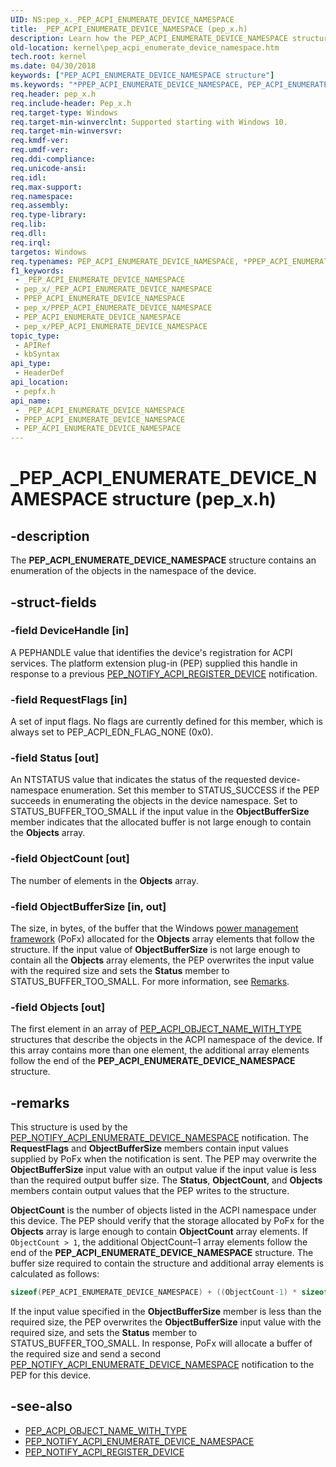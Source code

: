 ```yaml
---
UID: NS:pep_x._PEP_ACPI_ENUMERATE_DEVICE_NAMESPACE
title: _PEP_ACPI_ENUMERATE_DEVICE_NAMESPACE (pep_x.h)
description: Learn how the PEP_ACPI_ENUMERATE_DEVICE_NAMESPACE structure contains an enumeration of the objects in the namespace of the device.
old-location: kernel\pep_acpi_enumerate_device_namespace.htm
tech.root: kernel
ms.date: 04/30/2018
keywords: ["PEP_ACPI_ENUMERATE_DEVICE_NAMESPACE structure"]
ms.keywords: "*PPEP_ACPI_ENUMERATE_DEVICE_NAMESPACE, PEP_ACPI_ENUMERATE_DEVICE_NAMESPACE, PEP_ACPI_ENUMERATE_DEVICE_NAMESPACE structure [Kernel-Mode Driver Architecture], PPEP_ACPI_ENUMERATE_DEVICE_NAMESPACE, PPEP_ACPI_ENUMERATE_DEVICE_NAMESPACE structure pointer [Kernel-Mode Driver Architecture], _PEP_ACPI_ENUMERATE_DEVICE_NAMESPACE, kernel.pep_acpi_enumerate_device_namespace, pepfx/PEP_ACPI_ENUMERATE_DEVICE_NAMESPACE, pepfx/PPEP_ACPI_ENUMERATE_DEVICE_NAMESPACE"
req.header: pep_x.h
req.include-header: Pep_x.h
req.target-type: Windows
req.target-min-winverclnt: Supported starting with Windows 10.
req.target-min-winversvr: 
req.kmdf-ver: 
req.umdf-ver: 
req.ddi-compliance: 
req.unicode-ansi: 
req.idl: 
req.max-support: 
req.namespace: 
req.assembly: 
req.type-library: 
req.lib: 
req.dll: 
req.irql: 
targetos: Windows
req.typenames: PEP_ACPI_ENUMERATE_DEVICE_NAMESPACE, *PPEP_ACPI_ENUMERATE_DEVICE_NAMESPACE
f1_keywords:
 - _PEP_ACPI_ENUMERATE_DEVICE_NAMESPACE
 - pep_x/_PEP_ACPI_ENUMERATE_DEVICE_NAMESPACE
 - PPEP_ACPI_ENUMERATE_DEVICE_NAMESPACE
 - pep_x/PPEP_ACPI_ENUMERATE_DEVICE_NAMESPACE
 - PEP_ACPI_ENUMERATE_DEVICE_NAMESPACE
 - pep_x/PEP_ACPI_ENUMERATE_DEVICE_NAMESPACE
topic_type:
 - APIRef
 - kbSyntax
api_type:
 - HeaderDef
api_location:
 - pepfx.h
api_name:
 - _PEP_ACPI_ENUMERATE_DEVICE_NAMESPACE
 - PPEP_ACPI_ENUMERATE_DEVICE_NAMESPACE
 - PEP_ACPI_ENUMERATE_DEVICE_NAMESPACE
---
```


# _PEP_ACPI_ENUMERATE_DEVICE_NAMESPACE structure (pep_x.h)

## -description

The **PEP_ACPI_ENUMERATE_DEVICE_NAMESPACE** structure contains an enumeration of the objects in the namespace of the device.

## -struct-fields

### -field DeviceHandle [in]

A PEPHANDLE value that identifies the device's registration for ACPI services. The platform extension plug-in (PEP) supplied this handle in response to a previous [PEP_NOTIFY_ACPI_REGISTER_DEVICE](/windows-hardware/drivers/ddi/pepfx/ns-pepfx-_pep_acpi_register_device) notification.

### -field RequestFlags [in]

A set of input flags. No flags are currently defined for this member, which is always set to PEP_ACPI_EDN_FLAG_NONE (0x0).

### -field Status [out]

An NTSTATUS value that indicates the status of the requested device-namespace enumeration. Set this member to STATUS_SUCCESS if the PEP succeeds in enumerating the objects in the device namespace. Set to STATUS_BUFFER_TOO_SMALL if the input value in the **ObjectBufferSize** member indicates that the allocated buffer is not large enough to contain the **Objects** array.

### -field ObjectCount [out]

The number of elements in the **Objects** array.

### -field ObjectBufferSize [in, out]

The size, in bytes, of the buffer that the Windows [power management framework](/windows-hardware/drivers/ddi/_kernel/#device-power-management) (PoFx) allocated for the **Objects** array elements that follow the structure. If the input value of **ObjectBufferSize** is not large enough to contain all the **Objects** array elements, the PEP overwrites the input value with the required size and sets the **Status** member to STATUS_BUFFER_TOO_SMALL. For more information, see [Remarks](#remarks).

### -field Objects [out]

The first element in an array of [PEP_ACPI_OBJECT_NAME_WITH_TYPE](/windows-hardware/drivers/ddi/pepfx/ns-pepfx-_pep_acpi_object_name_with_type) structures that describe the objects in the ACPI namespace of the device. If this array contains more than one element, the additional array elements follow the end of the **PEP_ACPI_ENUMERATE_DEVICE_NAMESPACE** structure.

## -remarks

This structure is used by the [PEP_NOTIFY_ACPI_ENUMERATE_DEVICE_NAMESPACE](/windows-hardware/drivers/ddi/pepfx/ns-pepfx-_pep_acpi_enumerate_device_namespace) notification. The **RequestFlags** and **ObjectBufferSize** members contain input values supplied by PoFx when the notification is sent. The PEP may overwrite the **ObjectBufferSize** input value with an output value if the input value is less than the required output buffer size. The **Status**, **ObjectCount**, and **Objects** members contain output values that the PEP writes to the structure.

**ObjectCount** is the number of objects listed in the ACPI namespace under this device. The PEP should verify that the storage allocated by PoFx for the **Objects** array is large enough to contain **ObjectCount** array elements. If `ObjectCount > 1`, the additional ObjectCount–1 array elements follow the end of the **PEP_ACPI_ENUMERATE_DEVICE_NAMESPACE** structure. The buffer size required to contain the structure and additional array elements is calculated as follows:

``` cpp
sizeof(PEP_ACPI_ENUMERATE_DEVICE_NAMESPACE) + ((ObjectCount-1) * sizeof(PEP_ACPI_OBJECT_NAME_WITH_TYPE));
```

If the input value specified in the **ObjectBufferSize** member is less than the required size, the PEP overwrites the **ObjectBufferSize** input value with the required size, and sets the **Status** member to STATUS_BUFFER_TOO_SMALL. In response, PoFx will allocate a buffer of the required size and send a second [PEP_NOTIFY_ACPI_ENUMERATE_DEVICE_NAMESPACE](/windows-hardware/drivers/ddi/pepfx/ns-pepfx-_pep_acpi_enumerate_device_namespace) notification to the PEP for this device.

## -see-also

- [PEP_ACPI_OBJECT_NAME_WITH_TYPE](/windows-hardware/drivers/ddi/pepfx/ns-pepfx-_pep_acpi_object_name_with_type)
- [PEP_NOTIFY_ACPI_ENUMERATE_DEVICE_NAMESPACE](/windows-hardware/drivers/ddi/pepfx/ns-pepfx-_pep_acpi_enumerate_device_namespace)
- [PEP_NOTIFY_ACPI_REGISTER_DEVICE](/windows-hardware/drivers/ddi/pepfx/ns-pepfx-_pep_acpi_register_device)
